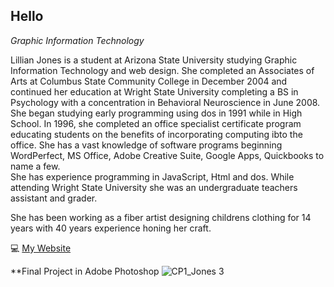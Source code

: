 ## Hello
*Graphic Information Technology*

Lillian Jones is a student at Arizona State University studying Graphic Information Technology and web design. She completed an Associates of Arts at Columbus State Community College in December 2004 and continued her education at Wright State University completing a BS in Psychology with a concentration in Behavioral Neuroscience in June 2008.  She began studying early programming using dos in 1991 while in High School.  In 1996, she completed an office specialist certificate program educating students on the benefits of incorporating computing ibto the office.  She has a vast knowledge of software programs beginning WordPerfect, MS Office, Adobe Creative Suite, Google Apps, Quickbooks to name a few.  
She has experience programming in JavaScript, Html and dos. While attending Wright State University she was an undergraduate teachers assistant and grader.  

She has been working as a fiber artist designing childrens clothing for 14 years with 40 years experience honing her craft. 

:computer: [My Website](https://www.graphicdesignsbylillian.com/)

**Final Project in Adobe Photoshop
![CP1_Jones 3](https://github.com/user-attachments/assets/69ef5a49-f4a8-4649-9786-7b002f139ea9)

<!--
<<<<<<< HEAD
**lejone20/lejone20** is a ✨ _special_ ✨ repository because its `README.md` (this file) appears on your GitHub profile.
<!doc>
=======
**lejone20/lejone20** is a ✨ _special_ ✨ repository because its `README.md` (this file) appears on your Git
Hub profile.
>>>>>>> 77fa5b80f5023e6cb6fd3df1bba876ba72fe5793
Here are some ideas to get you started:

- 🔭 I’m currently working on ...
- 🌱 I’m currently learning ...
- 👯 I’m looking to collaborate on ...
- 🤔 I’m looking for help with ...
- 💬 Ask me about ...
- 📫 How to reach me: ...
- 😄 Pronouns: ...
- ⚡ Fun fact: ...
-->